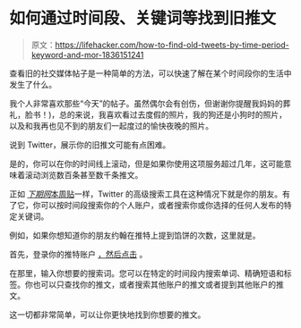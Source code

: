 # 如何通过时间段、关键词等找到旧推文

> 原文：<https://lifehacker.com/how-to-find-old-tweets-by-time-period-keyword-and-mor-1836151241>

查看旧的社交媒体帖子是一种简单的方法，可以快速了解在某个时间段你的生活中发生了什么。



我个人非常喜欢那些“今天”的帖子。虽然偶尔会有创伤，但谢谢你提醒我妈妈的葬礼，脸书！)，总的来说，我喜欢看过去度假的照片，我的狗还是小狗时的照片，以及和我再也见不到的朋友们一起度过的愉快夜晚的照片。

说到 Twitter，展示你的旧推文可能有点困难。

是的，你可以在你的时间线上滚动，但是如果你使用这项服务超过几年，这可能意味着滚动浏览数百条甚至数千条推文。

正如 [*下期网*本周贴](https://thenextweb.com/basics/2019/07/06/how-to-read-your-first-tweet-and-all-your-other-old-ones/)一样，Twitter 的高级搜索工具在这种情况下就是你的朋友。有了它，你可以按时间段搜索你的个人账户，或者搜索你或你选择的任何人发布的特定关键词。

例如，如果你想知道你的朋友约翰在推特上提到馅饼的次数，这里就是。

首先，登录你的推特账户 [，然后点击](https://twitter.com/search-advanced) 。

在那里，输入你想要的搜索词。您可以在特定的时间段内搜索单词、精确短语和标签。你也可以只查找你的推文，或者搜索其他账户的推文或者提到其他账户的推文。

这一切都非常简单，可以让你更快地找到你想要的推文。